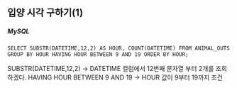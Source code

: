 ## 입양 시각 구하기(1)

##### MySQL

```mysql
SELECT SUBSTR(DATETIME,12,2) AS HOUR, COUNT(DATETIME) FROM ANIMAL_OUTS GROUP BY HOUR HAVING HOUR BETWEEN 9 AND 19 ORDER BY HOUR;
```

SUBSTR(DATETIME,12,2) -> DATETIME 컬럼에서 12번째 문자열 부터 2개를 조회하겠다.
HAVING HOUR BETWEEN 9 AND 19 -> HOUR 값이 9부터 19까지 조건
